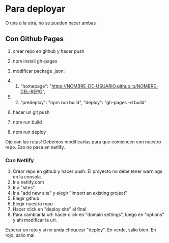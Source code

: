 # Para deployar

O una o la otra, no se pueden hacer ambas 

## Con Github Pages

1. crear repo en github y hacer push
2. npm install gh-pages
3. modificar package .json:
3. 1. "homepage": "https://NOMBRE-DE-USUARIO.github.io/NOMBRE-DEL-REPO",
3. 2.  "predeploy": "npm run build", 
         "deploy": "gh-pages -d build"

4. hacer un git push
5. npm run build
6. npm run deploy

Ojo con las rutas! Debemos modificarlas para que comiencen con nuestro repo. Eso no pasa en netlify.

### Con Netlify

1. Crear repo en github y hacer push. El proyecto no debe tener warnings en la consola. 
2. Ir a netlify.com
3. Ir a "sites"
4. Ir a "add new site" y elegir "import an existing project"
5. Elegir github
6. Elegir nuestro repo
7. Hacer click en "deploy site" al final
8. Para cambiar la url: hacer click en "domain settings", luego en "options" y ahi modificar la url.

Esperar un rato y si no anda chequear "deploy". En verde, salio bien. En rojo, salio mal. 
